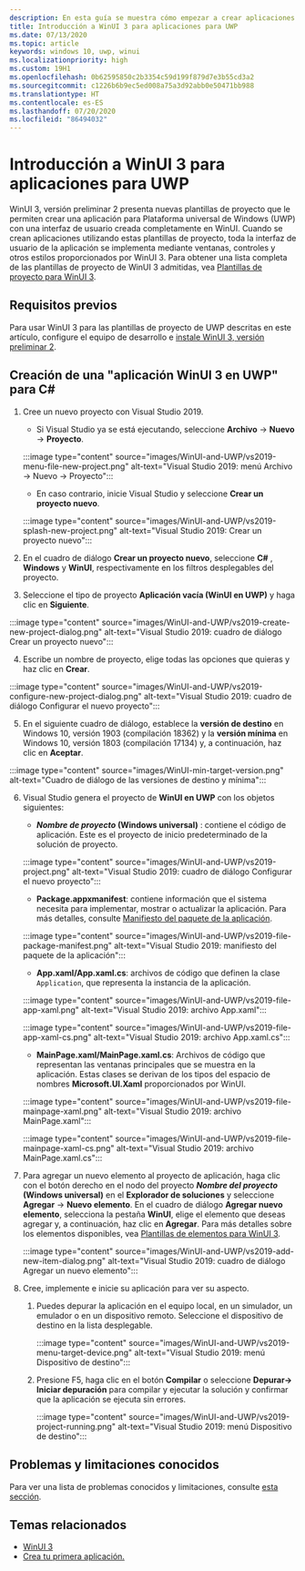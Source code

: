 ```yaml
---
description: En esta guía se muestra cómo empezar a crear aplicaciones para UWP con una interfaz de usuario de WinUI 3.
title: Introducción a WinUI 3 para aplicaciones para UWP
ms.date: 07/13/2020
ms.topic: article
keywords: windows 10, uwp, winui
ms.localizationpriority: high
ms.custom: 19H1
ms.openlocfilehash: 0b62595850c2b3354c59d199f879d7e3b55cd3a2
ms.sourcegitcommit: c1226b6b9ec5ed008a75a3d92abb0e50471bb988
ms.translationtype: HT
ms.contentlocale: es-ES
ms.lasthandoff: 07/20/2020
ms.locfileid: "86494032"
---
```

# <a name="get-started-with-winui-3-for-uwp-apps"></a>Introducción a WinUI 3 para aplicaciones para UWP

WinUI 3, versión preliminar 2 presenta nuevas plantillas de proyecto que le permiten crear una aplicación para Plataforma universal de Windows (UWP) con una interfaz de usuario creada completamente en WinUI. Cuando se crean aplicaciones utilizando estas plantillas de proyecto, toda la interfaz de usuario de la aplicación se implementa mediante ventanas, controles y otros estilos proporcionados por WinUI 3. Para obtener una lista completa de las plantillas de proyecto de WinUI 3 admitidas, vea [Plantillas de proyecto para WinUI 3](index.md#project-templates-for-winui-3).

## <a name="prerequisites"></a>Requisitos previos

Para usar WinUI 3 para las plantillas de proyecto de UWP descritas en este artículo, configure el equipo de desarrollo e [instale WinUI 3, versión preliminar 2](index.md#install-winui-3-preview-2).

## <a name="create-a-winui-3-app-in-uwp-for-c"></a>Creación de una "aplicación WinUI 3 en UWP" para C#

1. Cree un nuevo proyecto con Visual Studio 2019.
   - Si Visual Studio ya se está ejecutando, seleccione **Archivo** -> **Nuevo** -> **Proyecto**.

   :::image type="content" source="images/WinUI-and-UWP/vs2019-menu-file-new-project.png" alt-text="Visual Studio 2019: menú Archivo -> Nuevo -> Proyecto":::

   - En caso contrario, inicie Visual Studio y seleccione **Crear un proyecto nuevo**.

   :::image type="content" source="images/WinUI-and-UWP/vs2019-splash-new-project.png" alt-text="Visual Studio 2019: Crear un proyecto nuevo":::

2. En el cuadro de diálogo **Crear un proyecto nuevo**, seleccione **C#** , **Windows** y **WinUI**, respectivamente en los filtros desplegables del proyecto.

3. Seleccione el tipo de proyecto **Aplicación vacía (WinUI en UWP)** y haga clic en **Siguiente**.

:::image type="content" source="images/WinUI-and-UWP/vs2019-create-new-project-dialog.png" alt-text="Visual Studio 2019: cuadro de diálogo Crear un proyecto nuevo":::

4. Escribe un nombre de proyecto, elige todas las opciones que quieras y haz clic en **Crear**.

:::image type="content" source="images/WinUI-and-UWP/vs2019-configure-new-project-dialog.png" alt-text="Visual Studio 2019: cuadro de diálogo Configurar el nuevo proyecto":::

5. En el siguiente cuadro de diálogo, establece la **versión de destino** en Windows 10, versión 1903 (compilación 18362) y la **versión mínima** en Windows 10, versión 1803 (compilación 17134) y, a continuación, haz clic en **Aceptar**.

:::image type="content" source="images/WinUI-min-target-version.png" alt-text="Cuadro de diálogo de las versiones de destino y mínima":::

6. Visual Studio genera el proyecto de **WinUI en UWP** con los objetos siguientes:

    - ***Nombre de proyecto* (Windows universal)** : contiene el código de aplicación. Este es el proyecto de inicio predeterminado de la solución de proyecto.

    :::image type="content" source="images/WinUI-and-UWP/vs2019-project.png" alt-text="Visual Studio 2019: cuadro de diálogo Configurar el nuevo proyecto":::

    - **Package.appxmanifest**: contiene información que el sistema necesita para implementar, mostrar o actualizar la aplicación. Para más detalles, consulte [Manifiesto del paquete de la aplicación](https://docs.microsoft.com/uwp/schemas/appxpackage/appx-package-manifest).

    :::image type="content" source="images/WinUI-and-UWP/vs2019-file-package-manifest.png" alt-text="Visual Studio 2019: manifiesto del paquete de la aplicación":::

    - **App.xaml/App.xaml.cs**: archivos de código que definen la clase `Application`, que representa la instancia de la aplicación.

    :::image type="content" source="images/WinUI-and-UWP/vs2019-file-app-xaml.png" alt-text="Visual Studio 2019: archivo App.xaml":::

    :::image type="content" source="images/WinUI-and-UWP/vs2019-file-app-xaml-cs.png" alt-text="Visual Studio 2019: archivo App.xaml.cs":::

    - **MainPage.xaml/MainPage.xaml.cs**: Archivos de código que representan las ventanas principales que se muestra en la aplicación. Estas clases se derivan de los tipos del espacio de nombres **Microsoft.UI.Xaml** proporcionados por WinUI.

    :::image type="content" source="images/WinUI-and-UWP/vs2019-file-mainpage-xaml.png" alt-text="Visual Studio 2019: archivo MainPage.xaml":::

    :::image type="content" source="images/WinUI-and-UWP/vs2019-file-mainpage-xaml-cs.png" alt-text="Visual Studio 2019: archivo MainPage.xaml.cs":::

7. Para agregar un nuevo elemento al proyecto de aplicación, haga clic con el botón derecho en el nodo del proyecto ***Nombre del proyecto* (Windows universal)** en el **Explorador de soluciones** y seleccione **Agregar** -> **Nuevo elemento**. En el cuadro de diálogo **Agregar nuevo elemento**, selecciona la pestaña **WinUI**, elige el elemento que deseas agregar y, a continuación, haz clic en **Agregar**. Para más detalles sobre los elementos disponibles, vea [Plantillas de elementos para WinUI 3](index.md#item-templates-for-winui-3).

    :::image type="content" source="images/WinUI-and-UWP/vs2019-add-new-item-dialog.png" alt-text="Visual Studio 2019: cuadro de diálogo Agregar un nuevo elemento":::

8. Cree, implemente e inicie su aplicación para ver su aspecto.

    1. Puedes depurar la aplicación en el equipo local, en un simulador, un emulador o en un dispositivo remoto. Seleccione el dispositivo de destino en la lista desplegable.

        :::image type="content" source="images/WinUI-and-UWP/vs2019-menu-target-device.png" alt-text="Visual Studio 2019: menú Dispositivo de destino":::

    1. Presione F5, haga clic en el botón **Compilar** o seleccione **Depurar-> Iniciar depuración** para compilar y ejecutar la solución y confirmar que la aplicación se ejecuta sin errores.

        :::image type="content" source="images/WinUI-and-UWP/vs2019-project-running.png" alt-text="Visual Studio 2019: menú Dispositivo de destino":::

## <a name="known-issues-and-limitations"></a>Problemas y limitaciones conocidos

Para ver una lista de problemas conocidos y limitaciones, consulte [esta sección](index.md#preview-2-limitations-and-known-issues).

## <a name="related-topics"></a>Temas relacionados

- [WinUI 3](index.md)
- [Crea tu primera aplicación.](/windows/uwp/get-started/your-first-app)
